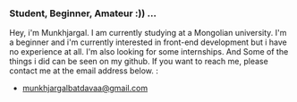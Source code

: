 ### Student, Beginner, Amateur :)) ...

Hey, i'm Munkhjargal. I am currently studying at a Mongolian university. I'm a beginner and i'm currently interested in front-end development but 
i have no experience at all. I'm also looking for some internships. And Some of the things i did can be seen on my github.
If you want to reach me, please contact me at the email address below.  : 
- munkhjargalbatdavaa@gmail.com 

